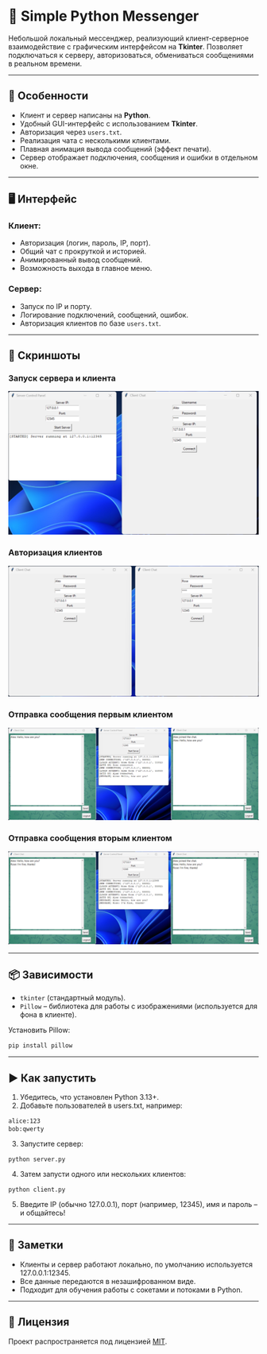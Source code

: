 # 💬 Simple Python Messenger

Небольшой локальный мессенджер, реализующий клиент-серверное взаимодействие с графическим интерфейсом на **Tkinter**. Позволяет подключаться к серверу, авторизоваться, обмениваться сообщениями в реальном времени.

---

## 🚀 Особенности

- Клиент и сервер написаны на **Python**.
- Удобный GUI-интерфейс с использованием **Tkinter**.
- Авторизация через `users.txt`.
- Реализация чата с несколькими клиентами.
- Плавная анимация вывода сообщений (эффект печати).
- Сервер отображает подключения, сообщения и ошибки в отдельном окне.

---

## 🖥️ Интерфейс

### Клиент:
- Авторизация (логин, пароль, IP, порт).
- Общий чат с прокруткой и историей.
- Анимированный вывод сообщений.
- Возможность выхода в главное меню.

### Сервер:
- Запуск по IP и порту.
- Логирование подключений, сообщений, ошибок.
- Авторизация клиентов по базе `users.txt`.

---

## 📸 Скриншоты

### Запуск сервера и клиента
![Сервер и клиент](screenshots/server_and_client.png)

### Авторизация клиентов
![Авторизация](screenshots/auth_clients.png)

### Отправка сообщения первым клиентом
![Клиент 1 отправляет](screenshots/client1_send.png)

### Отправка сообщения вторым клиентом
![Клиент 2 отправляет](screenshots/client2_send.png)

---

## 📦 Зависимости

- `tkinter` (стандартный модуль).
- `Pillow` – библиотека для работы с изображениями (используется для фона в клиенте).

Установить Pillow:
```bash
pip install pillow
```

---

## ▶️ Как запустить

1. Убедитесь, что установлен Python 3.13+.
2. Добавьте пользователей в users.txt, например:
```
alice:123
bob:qwerty
```
3. Запустите сервер:
```
python server.py
```
4. Затем запусти одного или нескольких клиентов:
```
python client.py
```
5. Введите IP (обычно 127.0.0.1), порт (например, 12345), имя и пароль – и общайтесь!

---

## 📌 Заметки

- Клиенты и сервер работают локально, по умолчанию используется 127.0.0.1:12345.
- Все данные передаются в незашифрованном виде.
- Подходит для обучения работы с сокетами и потоками в Python.

---

## 📄 Лицензия

Проект распространяется под лицензией [MIT](LICENSE).